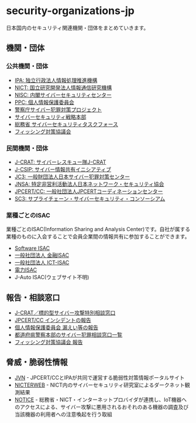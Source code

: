 security-organizations-jp
=========================

日本国内のセキュリティ関連機関・団体をまとめていきます。

## 機関・団体

### 公共機関・団体

- [IPA: 独立行政法人情報処理推進機構](https://www.ipa.go.jp/)
- [NICT: 国立研究開発法人情報通信研究機構](https://www.nict.go.jp/)
- [NISC: 内閣サイバーセキュリティセンター](https://www.nisc.go.jp/)
- [PPC: 個人情報保護委員会](https://www.ppc.go.jp/)
- [警察庁サイバー犯罪対策プロジェクト](https://www.npa.go.jp/cyber/)
- [サイバーセキュリティ戦略本部](https://www.nisc.go.jp/conference/cs/)
- [総務省 サイバーセキュリティタスクフォース](https://www.soumu.go.jp/main_sosiki/kenkyu/cybersecurity_taskforce/index.html)
- [フィッシング対策協議会](https://www.antiphishing.jp/)

### 民間機関・団体

- [J-CRAT: サイバーレスキュー隊J-CRAT](https://www.ipa.go.jp/security/J-CRAT/index.html)
- [J-CSIP: サイバー情報共有イニシアティブ](https://www.ipa.go.jp/security/J-CSIP/)
- [JC3: 一般財団法人日本サイバー犯罪対策センター](https://www.jc3.or.jp/)
- [JNSA: 特定非営利活動法人日本ネットワーク・セキュリティ協会](https://www.jnsa.org/)
- [JPCERT/CC: 一般社団法人JPCERTコーディネーションセンター](https://www.jpcert.or.jp/)
- [SC3: サプライチェーン・サイバーセキュリティ・コンソーシアム](https://www.ipa.go.jp/security/keihatsu/sme/sc3/index.html)

### 業種ごとのISAC

業種ごとのISAC(Information Sharing and Analysis Center)です。自社が属する業種のものに入会することで会員企業間の情報共有に参加することができます。

- [Software ISAC](https://www.csaj.jp/committee/security/softwareisac.html)
- [一般社団法人 金融ISAC](http://www.f-isac.jp/)
- [一般社団法人 ICT-ISAC](https://www.ict-isac.jp/)
- [電力ISAC](https://www.je-isac.jp/)
- J-Auto ISAC(ウェブサイト不明)

## 報告・相談窓口

- [J-CRAT／標的型サイバー攻撃特別相談窓口](https://www.ipa.go.jp/security/tokubetsu/index.html)
- [JPCERT/CC インシデントの報告](https://form.jpcert.or.jp/)
- [個人情報保護委員会 漏えい等の報告](https://roueihoukoku.ppc.go.jp/?top=kojindata)
- [都道府県警察本部のサイバー犯罪相談窓口一覧](https://www.npa.go.jp/cyber/soudan.html)
- [フィッシング対策協議会 報告](https://www.antiphishing.jp/registration.html)

## 脅威・脆弱性情報

- [JVN](https://jvn.jp/) - JPCERT/CCとIPAが共同で運営する脆弱性対策情報ポータルサイト
- [NICTERWEB](https://www.nicter.jp/) - NICT内のサイバーセキュリティ研究室によるダークネット観測結果
- [NOTICE](https://notice.go.jp/) - 総務省・NICT・インターネットプロバイダが連携し、IoT機器へのアクセスによる、サイバー攻撃に悪用されるおそれのある機器の調査及び当該機器の利用者への注意喚起を行う取組
